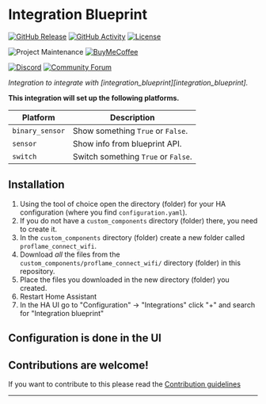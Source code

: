 # Integration Blueprint

[![GitHub Release][releases-shield]][releases]
[![GitHub Activity][commits-shield]][commits]
[![License][license-shield]](LICENSE)

![Project Maintenance][maintenance-shield]
[![BuyMeCoffee][buymecoffeebadge]][buymecoffee]

[![Discord][discord-shield]][discord]
[![Community Forum][forum-shield]][forum]

_Integration to integrate with [integration_blueprint][integration_blueprint]._

**This integration will set up the following platforms.**

Platform | Description
-- | --
`binary_sensor` | Show something `True` or `False`.
`sensor` | Show info from blueprint API.
`switch` | Switch something `True` or `False`.

## Installation

1. Using the tool of choice open the directory (folder) for your HA configuration (where you find `configuration.yaml`).
1. If you do not have a `custom_components` directory (folder) there, you need to create it.
1. In the `custom_components` directory (folder) create a new folder called `proflame_connect_wifi`.
1. Download _all_ the files from the `custom_components/proflame_connect_wifi/` directory (folder) in this repository.
1. Place the files you downloaded in the new directory (folder) you created.
1. Restart Home Assistant
1. In the HA UI go to "Configuration" -> "Integrations" click "+" and search for "Integration blueprint"

## Configuration is done in the UI

<!---->

## Contributions are welcome!

If you want to contribute to this please read the [Contribution guidelines](CONTRIBUTING.md)

***

[proflame_connect_wifi]: https://github.com/Pharrox/hass-proflame-connect-wifi
[buymecoffee]: https://www.buymeacoffee.com/ludeeus
[buymecoffeebadge]: https://img.shields.io/badge/buy%20me%20a%20coffee-donate-yellow.svg?style=for-the-badge
[commits-shield]: https://img.shields.io/github/commit-activity/y/Pharrox/hass-proflame-connect-wifi.svg?style=for-the-badge
[commits]: https://github.com/Pharrox/hass-proflame-connect-wifi/commits/master
[discord]: https://discord.gg/Qa5fW2R
[discord-shield]: https://img.shields.io/discord/330944238910963714.svg?style=for-the-badge
[exampleimg]: example.png
[forum-shield]: https://img.shields.io/badge/community-forum-brightgreen.svg?style=for-the-badge
[forum]: https://community.home-assistant.io/
[license-shield]: https://img.shields.io/github/license/Pharrox/hass-proflame-connect-wifi.svg?style=for-the-badge
[maintenance-shield]: https://img.shields.io/badge/maintainer-Kevin%20Lucase%20%40Pharrox-blue.svg?style=for-the-badge
[releases-shield]: https://img.shields.io/github/release/Pharrox/hass-proflame-connect-wifi.svg?style=for-the-badge
[releases]: https://github.com/Pharrox/hass-proflame-connect-wifi/releases